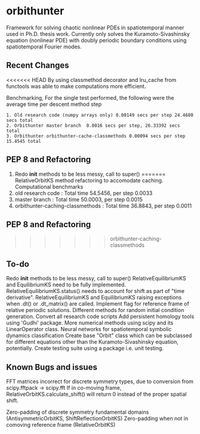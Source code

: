 # orbithunter
Framework for solving chaotic nonlinear PDEs in spatiotemporal manner
used in Ph.D. thesis work. Currently only solves the Kuramoto-Sivashinsky equation
(nonlinear PDE) with doubly periodic boundary conditions using 
spatiotemporal Fourier modes.
 
Recent Changes
--------------
<<<<<<< HEAD
By using classmethod decorator and lru_cache from functools was able to make computations
more efficient. 

Benchmarking,
For the single test performed, the following were the average time per descent method step

	1. Old research code (numpy arrays only) 0.00149 secs per step 24.4680 secs total
	2. Orbithunter master branch  0.0016 secs per step, 26.33392 secs total
	3. Orbithunter orbithunter-cache-classmethods 0.00094 secs per step 15.4545 total


PEP 8 and Refactoring
---------------------
1. Redo __init__ methods to be less messy, call to super()
=======
RelativeOrbitKS method refactoring to accomodate caching.
Computational benchmarks
1. old research code : Total time 54.5456, per step 0.0033
1. master branch : Total time 50.0003, per step 0.0015
1. orbithunter-caching-classmethods : Total time 36.8843, per step 0.0011

PEP 8 and Refactoring
---------------------

>>>>>>> orbithunter-caching-classmethods

To-do
-----
Redo __init__ methods to be less messy, call to super()
RelativeEquilibriumKS and EquilibriumKS need to be fully implemented. 
RelativeEquilibriumKS.status() needs to account for shift as part of "time derivative".
RelativeEquilibriumKS and EquilibriumKS raising exceptions when .dt() or .dt_matrix() are called. 
Implement flag for reference frame of relative periodic solutions. 
Different methods for random initial condition generation. 
Convert all research code scripts
Add persistent homology tools using 'Gudhi' package.
More numerical methods using scipy and its LinearOperator class.
Neural networks for spatiotemporal symbolic dynamics classification
Create base "Orbit" class which can be subclassed for different equations other than the Kuramoto-Sivashinsky equation,
potentially. 
Create testing suite using a package i.e. unit testing.


Known Bugs and issues
---------------------
FFT matrices incorrect for discrete symmetry types, due to conversion from scipy.fftpack -> scipy.fft
If in co-moving frame, RelativeOrbitKS.calculate_shift() will return 0 instead of the proper spatial shift. 

Zero-padding of discrete symmetry fundamental domains (AntisymmetricOrbitKS, ShiftReflectionOrbitKS)
Zero-padding when not in comoving reference frame (RelativeOrbitKS)



